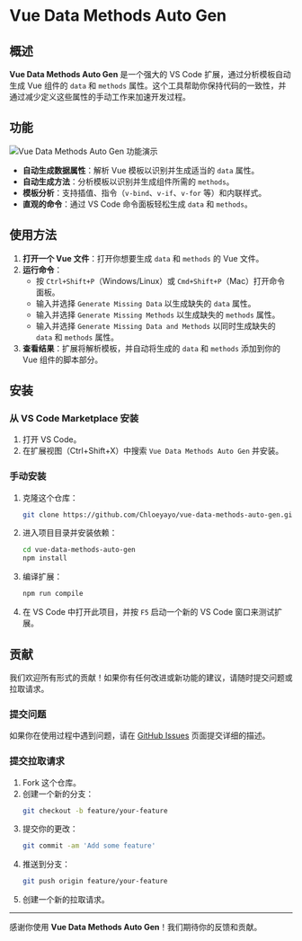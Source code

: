 # Vue Data Methods Auto Gen

## 概述

**Vue Data Methods Auto Gen** 是一个强大的 VS Code 扩展，通过分析模板自动生成 Vue 组件的 `data` 和 `methods` 属性。这个工具帮助你保持代码的一致性，并通过减少定义这些属性的手动工作来加速开发过程。

## 功能

![Vue Data Methods Auto Gen 功能演示](https://i2.mjj.rip/2024/06/05/9d107260a90b5ad7bf9d874532fe9a6b.gif)

- **自动生成数据属性**：解析 Vue 模板以识别并生成适当的 `data` 属性。
- **自动生成方法**：分析模板以识别并生成组件所需的 `methods`。
- **模板分析**：支持插值、指令（`v-bind`、`v-if`、`v-for` 等）和内联样式。
- **直观的命令**：通过 VS Code 命令面板轻松生成 `data` 和 `methods`。


## 使用方法

1. **打开一个 Vue 文件**：打开你想要生成 `data` 和 `methods` 的 Vue 文件。
2. **运行命令**：
   - 按 `Ctrl+Shift+P`（Windows/Linux）或 `Cmd+Shift+P`（Mac）打开命令面板。
   - 输入并选择 `Generate Missing Data` 以生成缺失的 `data` 属性。
   - 输入并选择 `Generate Missing Methods` 以生成缺失的 `methods` 属性。
   - 输入并选择 `Generate Missing Data and Methods` 以同时生成缺失的 `data` 和 `methods` 属性。
3. **查看结果**：扩展将解析模板，并自动将生成的 `data` 和 `methods` 添加到你的 Vue 组件的脚本部分。

## 安装

### 从 VS Code Marketplace 安装

1. 打开 VS Code。
2. 在扩展视图（Ctrl+Shift+X）中搜索 `Vue Data Methods Auto Gen` 并安装。

### 手动安装

1. 克隆这个仓库：
   ```sh
   git clone https://github.com/Chloeyayo/vue-data-methods-auto-gen.git
   ```
2. 进入项目目录并安装依赖：
   ```sh
   cd vue-data-methods-auto-gen
   npm install
   ```
3. 编译扩展：
   ```sh
   npm run compile
   ```
4. 在 VS Code 中打开此项目，并按 `F5` 启动一个新的 VS Code 窗口来测试扩展。

## 贡献

我们欢迎所有形式的贡献！如果你有任何改进或新功能的建议，请随时提交问题或拉取请求。

### 提交问题

如果你在使用过程中遇到问题，请在 [GitHub Issues](https://github.com/Chloeyayo/vue-data-methods-auto-gen/issues) 页面提交详细的描述。

### 提交拉取请求

1. Fork 这个仓库。
2. 创建一个新的分支：
   ```sh
   git checkout -b feature/your-feature
   ```
3. 提交你的更改：
   ```sh
   git commit -am 'Add some feature'
   ```
4. 推送到分支：
   ```sh
   git push origin feature/your-feature
   ```
5. 创建一个新的拉取请求。

---

感谢你使用 **Vue Data Methods Auto Gen**！我们期待你的反馈和贡献。

